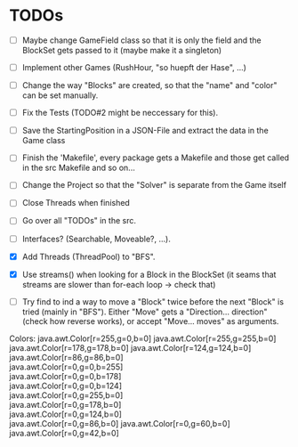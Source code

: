 # TODOs

 - [ ] Maybe change GameField class so that it is only the field and the BlockSet gets passed to it (maybe make it a singleton)
 - [ ] Implement other Games (RushHour, "so huepft der Hase", ...)
 - [ ] Change the way "Blocks" are created, so that the "name" and "color" can be set manually.
 - [ ] Fix the Tests (TODO#2 might be neccessary for this).
 - [ ] Save the StartingPosition in a JSON-File and extract the data in the Game class
 - [ ] Finish the 'Makefile', every package gets a Makefile and those get called in the src Makefile and so on...
 - [ ] Change the Project so that the "Solver" is separate from the Game itself
 - [ ] Close Threads when finished
 - [ ] Go over all "TODOs" in the src.
 - [ ] Interfaces? (Searchable, Moveable?, ...).
 - [X] Add Threads (ThreadPool) to "BFS".
 - [X] Use streams() when looking for a Block in the BlockSet (it seams that streams are slower than for-each loop -> check that)
 - [ ] Try find to ind a way to move a "Block" twice before the next "Block" is tried (mainly in "BFS"). Either "Move" gets a "Direction... direction" (check how reverse works), or accept "Move... moves" as arguments.


 Colors:
java.awt.Color[r=255,g=0,b=0]
java.awt.Color[r=255,g=255,b=0]
java.awt.Color[r=178,g=178,b=0]
java.awt.Color[r=124,g=124,b=0]
java.awt.Color[r=86,g=86,b=0]  
java.awt.Color[r=0,g=0,b=255]  
java.awt.Color[r=0,g=0,b=178]  
java.awt.Color[r=0,g=0,b=124]  
java.awt.Color[r=0,g=255,b=0]  
java.awt.Color[r=0,g=178,b=0]  
java.awt.Color[r=0,g=124,b=0]  
java.awt.Color[r=0,g=86,b=0]
java.awt.Color[r=0,g=60,b=0]
java.awt.Color[r=0,g=42,b=0]